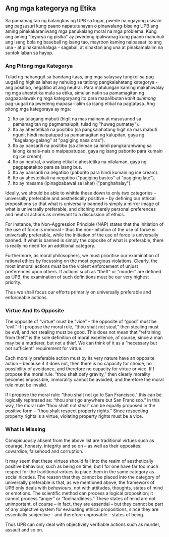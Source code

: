 ## Ang mga kategorya ng Etika

Sa pamamagitan ng balangkas ng UPB sa lugar, pwede na ngayong usisain ang pagsusuri kung paano napatutunayan o pinawalang-bisa ng UPB ang aming pinakakaraniwang mga panukalang moral na mga problema. Kung ang aming "teyorya ng pisika" ay pwedeng ipaliwanag kung paano mahuhuli ang isang bola ng baseball ng isang tao, mayroon kaming naipasaat ito ang una - at pinakamahalaga - sagabal, at sinaktan ang una at pinakamalalim na suntok laban sa hayop.

### Ang Pitong mga Kategorya

Tulad ng nabanggit sa bandang itaas, ang mga salaysay tungkol sa pag-uugali ng higit sa lahat ay nahulog sa tatlong pangkalahatang kategorya - ang positibo, negatibo at ang neutral. Para matulungan kaming makahiwalay ng mga ahestetika mula sa etika, simulan natin sa pamamagitan ng pagpapalawak ng mga kategoryang ito para mapalibutan *kahit alinmang* pag-uugali na pwedeng mapasa-ilalim sa isang etikal na pagtatasa. Ang pitong mga kategoraya ay mga:

1. Ito ay talagang mabuti (higit na mas mainam at masusunod sa pamamagitan ng pagmamalupit, tulad ng "huwag pumatay").
2. Ito ay ahestetikali na positibo (sa pangkalahatang higit na mas mabuti ngunit hindi maipatupad sa pamamagitan ng kalupitan, gaya ng "kagalang-galang" at "pagiging nasa oras").
3. Ito ay pansarili na positibo (sa alinman sa hindi pangkaraniwang sa lalong kanais-nais o maipapatupad, gaya ng isang paborito para kumain ng ice cream).
4. Ito ay neutral, o walang etikal o ahestetika na nilalaman, gaya ng pagpapatakbo para sa isang bus.
5. Ito ay pansarili na negatibo (paborito para hindi kumain ng ice cream).
6. Ito ay ahestetikali na negatibo ("pagiging bastos" at "pagiging late").
7. Ito ay masama (ipinagbabawal sa lahat) ("panghahalay").

Ideally, we should be able to whittle these down to only two categories – universally preferable and aesthetically positive – by defining our ethical propositions so that what is universally banned is simply a mirror image of what is universally preferable, and ditching merely personal preferences and neutral actions as irrelevant to a discussion of ethics.

For instance, the Non-Aggression Principle (NAP) states that the initiation of the use of force is immoral – thus the non-initiation of the use of force is universally preferable, while the initiation of the use of force is universally banned. If what is banned is simply the opposite of what is preferable, there is really no need for an additional category.

Furthermore, as moral philosophers, we must prioritise our examination of rational ethics by focussing on the most egregious violations. Clearly, the most immoral actions must be the violent enforcement of unjust preferences upon others. If actions such as “theft” or “murder” are defined as UPB, the examination of such definitions must be our very highest priority.

Thus we shall focus our efforts primarily on universally preferable and enforceable actions.

### Virtue And Its Opposite

The opposite of “virtue” must be “vice” – the opposite of “good” must be “evil.” If I propose the moral rule, “thou shalt not steal,” then stealing must be evil, and *not* stealing must be good. This does not mean that “refraining from theft” is the sole definition of moral excellence, of course, since a man may be a murderer, but not a thief. We can think of it as a “necessary but not sufficient” requirement for virtue.

Each morally preferable action must by its very nature have an opposite action – because if it does not, then there is no capacity for choice, no possibility of avoidance, and therefore no capacity for virtue or vice. If I propose the moral rule: “thou shalt defy gravity,” then clearly morality becomes impossible, immorality cannot be avoided, and therefore the moral rule must be invalid.

If I propose the moral rule: “thou shalt not go to San Francisco,” this can be logically rephrased as: “thou shalt go anywhere but San Francisco.” In this way, the moral rule “thou shalt not steal” can be equally proposed in the positive form – “thou shalt respect property rights.” Since respecting property rights is a virtue, violating property rights must be a vice.

### What Is Missing

Conspicuously absent from the above list are traditional virtues such as courage, honesty, integrity and so on – as well as their opposites: cowardice, falsehood and corruption.

It may seem that these virtues should fall into the realm of aesthetically positive behaviour, such as being on time, but I for one have far too much respect for the traditional virtues to place them in the same category as social niceties. The reason that they cannot be placed into the category of universally preferable is that, as we mentioned above, the framework of UPB only deals with *behaviours*, not with attitudes, thoughts, states of mind or emotions. The scientific method can process a logical proposition; it cannot process “anger” or “foolhardiness.” These states of mind are not unimportant, of course – in fact, they are essential – but they cannot be part of any objective system for evaluating ethical propositions, since they are essentially subjective – and therefore unprovable – states of being.

Thus UPB can only deal with objectively verifiable actions such as murder, assault and so on.